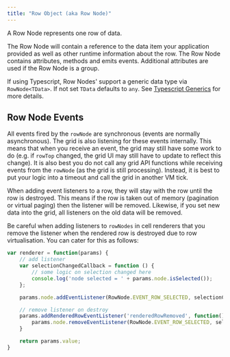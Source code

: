 ```yaml
---
title: "Row Object (aka Row Node)"
---
```


A Row Node represents one row of data. 

The Row Node will contain a reference to the data item your application provided as well as other runtime information about the row. The Row Node contains attributes, methods and emits events. Additional attributes are used if the Row Node is a group.

If using Typescript, Row Nodes' support a generic data type via `RowNode<TData>`. If not set `TData` defaults to `any`. See [Typescript Generics](/typescript-generics) for more details.

<api-documentation source='resources/reference.json'></api-documentation>
<api-documentation source='resources/methods.json' config='{ "isApi": true }'></api-documentation>

## Row Node Events

All events fired by the `rowNode` are synchronous (events are normally asynchronous). The grid is also listening for these events internally. This means that when you receive an event, the grid  may still have some work to do (e.g. if `rowTop` changed, the grid UI may still have to update to reflect this change). It is also best you do not call any grid API functions while receiving events from the `rowNode` (as the grid is still processing). Instead, it is best to put your logic into a timeout and call the grid in another VM tick.

When adding event listeners to a row, they will stay with the row until the row is destroyed. This means if the row is taken out of memory (pagination or virtual paging) then the listener will be removed. Likewise, if you set new data into the grid, all listeners on the old data will be removed.

Be careful when adding listeners to `rowNodes` in cell renderers that you remove the listener when the rendered row is destroyed due to row virtualisation. You can cater for this as follows:

```js
var renderer = function(params) {
    // add listener
    var selectionChangedCallback = function () {
        // some logic on selection changed here
        console.log('node selected = ' + params.node.isSelected());
    };

    params.node.addEventListener(RowNode.EVENT_ROW_SELECTED, selectionChangedCallback);

    // remove listener on destroy
    params.addRenderedRowEventListener('renderedRowRemoved', function() {
        params.node.removeEventListener(RowNode.EVENT_ROW_SELECTED, selectionChangedCallback);
    }

    return params.value;
}
```
<api-documentation source='resources/events.json'></api-documentation>

